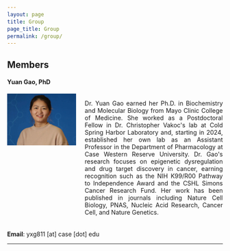 ```yaml
---
layout: page
title: Group
page_title: Group
permalink: /group/
---
```

## Members
<h4>Yuan Gao, PhD</h4>
<div style="display: flex; align-items: flex-start; margin-bottom: 20px;">
  <div style="flex: 1; text-align: center;">
    <img src="../pics/Gao-Yuan.jpg" alt="Yuan Gao Photo" style="max-width: 100%; height: auto;">
  </div>
  <div style="flex: 2; padding-left: 20px; text-align: justify;">
    <p>Dr. Yuan Gao earned her Ph.D. in Biochemistry and Molecular Biology from Mayo Clinic College of Medicine. She worked as a Postdoctoral Fellow in Dr. Christopher Vakoc's lab at Cold Spring Harbor Laboratory and, starting in 2024, established her own lab as an Assistant Professor in the Department of Pharmacology at Case Western Reserve University. Dr. Gao's research focuses on epigenetic dysregulation and drug target discovery in cancer, earning recognition such as the NIH K99/R00 Pathway to Independence Award and the CSHL Simons Cancer Research Fund. Her work has been published in journals including Nature Cell Biology, PNAS, Nucleic Acid Research, Cancer Cell, and Nature Genetics.
  </div>
</div>

**Email**: yxg811 [at] case [dot] edu


***
<!---
## Alumni

| Name | Role | Current status |
| ----------- | ----------- | -----------
|  |  |  ||
-->
